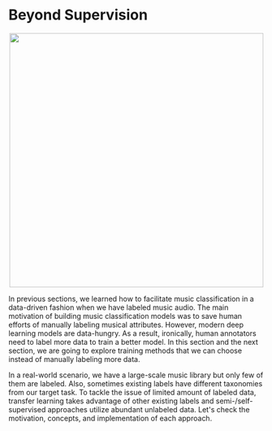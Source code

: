 # Beyond Supervision

<p align = "center">
<img src = "https://i.imgur.com/ojSewi1.png" width=500>
</p>
<p align = "center">

</p>


In previous sections, we learned how to facilitate music classification in a data-driven fashion when we have labeled music audio. The main motivation of building music classification models was to save human efforts of manually labeling musical attributes. However, modern deep learning models are data-hungry. As a result, ironically, human annotators need to label more data to train a better model. In this section and the next section, we are going to explore training methods that we can choose instead of manually labeling more data. 



In a real-world scenario, we have a large-scale music library but only few of them are labeled. Also, sometimes existing labels have different taxonomies from our target task. 
To tackle the issue of limited amount of labeled data, transfer learning takes advantage of other existing labels and semi-/self-supervised approaches utilize abundant unlabeled data. Let's check the motivation, concepts, and implementation of each approach.
